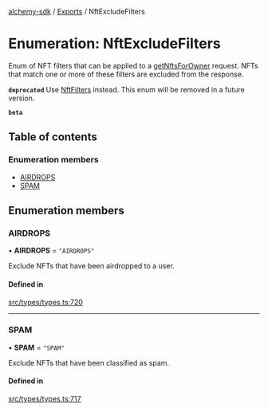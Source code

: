 [alchemy-sdk](../README.md) / [Exports](../modules.md) / NftExcludeFilters

# Enumeration: NftExcludeFilters

Enum of NFT filters that can be applied to a [getNftsForOwner](../classes/NftNamespace.md#getnftsforowner) request.
NFTs that match one or more of these filters are excluded from the response.

**`deprecated`** Use [NftFilters](NftFilters.md) instead. This enum will be removed in a
  future version.

**`beta`**

## Table of contents

### Enumeration members

- [AIRDROPS](NftExcludeFilters.md#airdrops)
- [SPAM](NftExcludeFilters.md#spam)

## Enumeration members

### AIRDROPS

• **AIRDROPS** = `"AIRDROPS"`

Exclude NFTs that have been airdropped to a user.

#### Defined in

[src/types/types.ts:720](https://github.com/alchemyplatform/alchemy-sdk-js/blob/aeb51c8/src/types/types.ts#L720)

___

### SPAM

• **SPAM** = `"SPAM"`

Exclude NFTs that have been classified as spam.

#### Defined in

[src/types/types.ts:717](https://github.com/alchemyplatform/alchemy-sdk-js/blob/aeb51c8/src/types/types.ts#L717)
